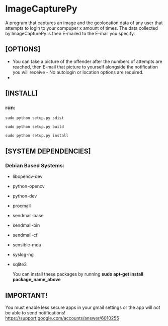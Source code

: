 # ImageCapturePy
A program that captures an image and the geolocation data of any user that attempts to login to your compuper x amount of times. The data collected by ImageCapturePy is then E-mailed to the E-mail you specify.

## [OPTIONS]
* You can take a picture of the offender after the numbers of attempts are reached, then E-mail that picture to yourself alongside the notification you will receive - No autologin or location options are required.
* 

## [INSTALL]
### run:

```
sudo python setup.py sdist 
```
```
sudo python setup.py build
```
```
sudo python setup.py install
```

## [SYSTEM DEPENDENCIES]

### Debian Based Systems:

* libopencv-dev
* python-opencv
* python-dev
* procmail
* sendmail-base 
* sendmail-bin
* sendmail-cf
* sensible-mda
* syslog-ng
* sqlite3

   You can install these packages by running **sudo apt-get install package_name_above**

## IMPORTANT!
You must enable less secure apps in your gmail settings or the app will not be able to send notifications!
https://support.google.com/accounts/answer/6010255
